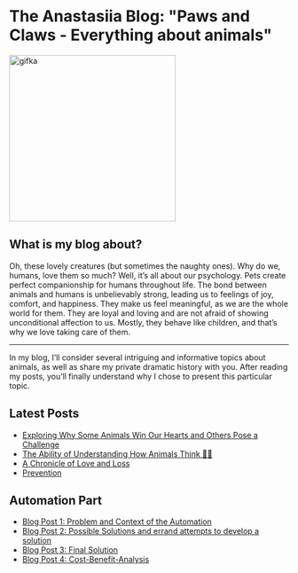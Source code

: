<div class="home">
  <h1>The Anastasiia Blog: "Paws and Claws - Everything about animals"</h1>
  <img width="300" alt="gifka" src="https://media1.giphy.com/media/v1.Y2lkPTc5MGI3NjExbjY3a21vNHYxamY1OWRsejNrZG9yMzhmOHplMHZyZmJoN2Exc2htciZlcD12MV9pbnRlcm5hbF9naWZfYnlfaWQmY3Q9Zw/bcKmIWkUMCjVm/giphy.gif">
  
  <section class="general-info">
    <h2>What is my blog about?</h2>
      Oh, these lovely creatures (but sometimes the naughty ones). Why do we, humans, love them so much? Well, it’s all about our psychology. Pets create perfect companionship for humans
      throughout life. The bond between animals and humans is unbelievably strong, leading us to feelings of joy, comfort, and happiness. They make us feel meaningful, as we are the whole world
      for them. They are loyal and loving and are not afraid of showing unconditional affection to us. Mostly, they behave like children, and that’s why we love taking care of them. <br><hr> In my blog, I’ll consider several intriguing and informative topics about animals, as well as share my private dramatic history with you. After reading my posts, you’ll finally
      understand why I chose to present this particular topic.
  </section>

  <section class="latest-posts">
    <h2>Latest Posts</h2>
    <ul>
      <li><a href="https://23w-gbac.github.io/NastLenBlog/First_Post">Exploring Why Some Animals Win Our Hearts and Others Pose a Challenge </a></li>
      <li><a href="https://github.com/23W-GBAC/NastLenBlog/blob/main/Second_Post.md">The Ability of Understanding How Animals Think 🐼🧠</a></li>
      <li><a href="https://github.com/23W-GBAC/NastLenBlog/blob/main/Third_Post.md">A Chronicle of Love and Loss</a></li>
      <li><a href="https://github.com/23W-GBAC/NastLenBlog/blob/main/Fourth_Post.md">Prevention</a></li>
    </ul>
  </section>
  
  <section class="Automation">
    <h2>Automation Part</h2>
    <ul>
      <li><a href="https://github.com/23W-GBAC/NastLenBlog/blob/main/Automation.md">Blog Post 1: Problem and Context of the Automation</a></li>
      <li><a href="https://github.com/23W-GBAC/NastLenBlog/blob/main/Automation.md">Blog Post 2: Possible Solutions and errand attempts to develop a solution</a></li>
      <li><a href="https://github.com/23W-GBAC/NastLenBlog/blob/main/Automation.md">Blog Post 3: Final Solution</a></li>
      <li><a href="https://github.com/23W-GBAC/NastLenBlog/blob/main/Automation.md">Blog Post 4: Cost-Benefit-Analysis</a></li>
    </ul>
    
  </section>
</div>


